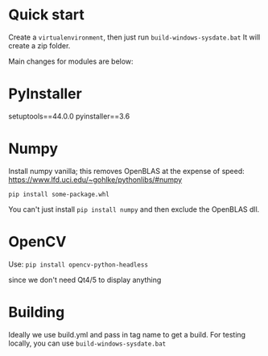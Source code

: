 Quick start
===
Create a `virtualenvironment`, then just run `build-windows-sysdate.bat`
It will create a zip folder.



Main changes for modules are below:

PyInstaller
===

setuptools==44.0.0
pyinstaller==3.6


Numpy
===
Install numpy vanilla; this removes OpenBLAS at the expense of speed:
https://www.lfd.uci.edu/~gohlke/pythonlibs/#numpy

`pip install some-package.whl`


You can't just install `pip install numpy` and then exclude the OpenBLAS dll.

OpenCV
===
Use:
`pip install opencv-python-headless`

since we don't need Qt4/5 to display anything

Building
===

Ideally we use build.yml and pass in tag name to get a build.
For testing locally, you can use `build-windows-sysdate.bat`